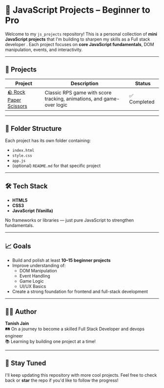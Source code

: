 # 🧠 JavaScript Projects – Beginner to Pro

Welcome to my `js_projects` repository! This is a personal collection of **mini JavaScript projects** that I'm building to sharpen my skills as a Full stack developer . Each project focuses on **core JavaScript fundamentals**, DOM manipulation, events, and interactivity.

---

## 🚀 Projects

| Project | Description | Status |
|--------|-------------|--------|
| [🪨 Rock Paper Scissors](./rock-paper-scissors) | Classic RPS game with score tracking, animations, and game-over logic | ✅ Completed |

<!-- Add new projects below as you build more -->
<!-- | [🎯 Guess the Number](./guess-the-number) | Simple number guessing game with input feedback | 🛠️ In Progress | -->

---

## 📁 Folder Structure

Each project has its own folder containing:
- `index.html`
- `style.css`
- `app.js`
- (optional) `README.md` for that specific project

---

## 🛠️ Tech Stack

- **HTML5**
- **CSS3**
- **JavaScript (Vanilla)**

No frameworks or libraries — just pure JavaScript to strengthen fundamentals.

---

## 📈 Goals

- Build and polish at least **10–15 beginner projects**
- Improve understanding of:
  - DOM Manipulation
  - Event Handling
  - Game Logic
  - UI/UX Basics
- Create a strong foundation for frontend and full-stack development

---

## 👨‍💻 Author

**Tanish Jain**  
🛤️ On a journey to become a skilled Full Stack Developer and devops engineer  
📚 Learning by building one project at a time!

---

## 📌 Stay Tuned

I'll keep updating this repository with more cool projects. Feel free to check back or **star** the repo if you'd like to follow the progress!

